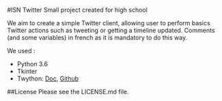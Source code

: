 #ISN Twitter
Small project created for high school

We aim to create a simple Twitter client, allowing user to perform basics Twitter actions such as tweeting or getting a
timeline updated. Comments (and some variables) in french as it is mandatory to do this way.

We used :
- Python 3.6
- Tkinter
- Twython: [Doc](https://twython.readthedocs.io), [Github](https://github.com/ryanmcgrath/twython)

##License
Please see the LICENSE.md file.
